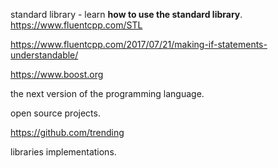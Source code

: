 standard library - learn **how to use the standard library**.
https://www.fluentcpp.com/STL

https://www.fluentcpp.com/2017/07/21/making-if-statements-understandable/

https://www.boost.org

the next version of the programming language.

open source projects.

https://github.com/trending

libraries implementations.

